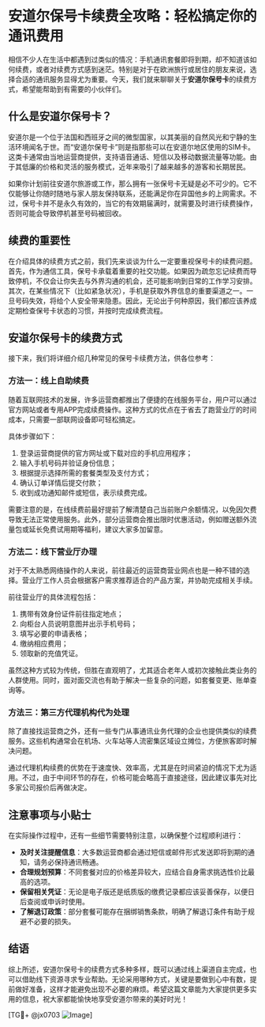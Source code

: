 # 安道尔保号卡续费全攻略：轻松搞定你的通讯费用

相信不少人在生活中都遇到过类似的情况：手机通讯套餐即将到期，却不知道该如何续费，或者对续费方式感到迷茫。特别是对于在欧洲旅行或居住的朋友来说，选择合适的通讯服务显得尤为重要。今天，我们就来聊聊关于**安道尔保号卡**的续费方式，希望能帮助到有需要的小伙伴们。

## 什么是安道尔保号卡？

安道尔是一个位于法国和西班牙之间的微型国家，以其美丽的自然风光和宁静的生活环境闻名于世。而“安道尔保号卡”则是指那些可以在安道尔地区使用的SIM卡。这类卡通常由当地运营商提供，支持语音通话、短信以及移动数据流量等功能。由于其低廉的价格和灵活的服务模式，近年来吸引了越来越多的游客和长期居民。

如果你计划前往安道尔旅游或工作，那么拥有一张保号卡无疑是必不可少的。它不仅能够让你随时随地与家人朋友保持联系，还能满足你在异国他乡的上网需求。不过，保号卡并不是永久有效的，当它的有效期届满时，就需要及时进行续费操作，否则可能会导致停机甚至号码被回收。

## 续费的重要性

在介绍具体的续费方式之前，我们先来谈谈为什么一定要重视保号卡的续费问题。首先，作为通信工具，保号卡承载着重要的社交功能。如果因为疏忽忘记续费而导致停机，不仅会让你失去与外界沟通的机会，还可能影响到日常的工作学习安排。其次，在某些情况下（比如紧急状况），手机是获取外界信息的重要渠道之一。一旦号码失效，将给个人安全带来隐患。因此，无论出于何种原因，我们都应该养成定期检查保号卡状态的习惯，并按时完成续费流程。

## 安道尔保号卡的续费方式

接下来，我们将详细介绍几种常见的保号卡续费方法，供各位参考：

### 方法一：线上自助续费

随着互联网技术的发展，许多运营商都推出了便捷的在线服务平台，用户可以通过官方网站或者专用APP完成续费操作。这种方式的优点在于省去了跑营业厅的时间成本，只需要一部联网设备即可轻松搞定。

具体步骤如下：
1. 登录运营商提供的官方网址或下载对应的手机应用程序；
2. 输入手机号码并验证身份信息；
3. 根据提示选择所需的套餐类型及支付方式；
4. 确认订单详情后提交付款；
5. 收到成功通知邮件或短信，表示续费完成。

需要注意的是，在线续费前最好提前了解清楚自己当前账户余额情况，以免因欠费导致无法正常使用服务。此外，部分运营商会推出限时优惠活动，例如赠送额外流量包或延长免费试用期等福利，建议大家多加留意。

### 方法二：线下营业厅办理

对于不太熟悉网络操作的人来说，前往最近的运营商营业网点也是一种不错的选择。营业厅工作人员会根据客户需求推荐适合的产品方案，并协助完成相关手续。

前往营业厅的具体流程包括：
1. 携带有效身份证件前往指定地点；
2. 向柜台人员说明意图并出示手机号码；
3. 填写必要的申请表格；
4. 缴纳相应费用；
5. 领取新的充值凭证。

虽然这种方式较为传统，但胜在直观明了，尤其适合老年人或初次接触此类业务的人群使用。同时，面对面交流也有助于解决一些复杂的问题，如套餐变更、账单查询等。

### 方法三：第三方代理机构代为处理

除了直接找运营商之外，还有一些专门从事通讯业务代理的企业也提供类似的续费服务。这些机构通常会在机场、火车站等人流密集区域设立摊位，方便旅客即时解决问题。

通过代理机构续费的优势在于速度快、效率高，尤其是在时间紧迫的情况下尤为适用。不过，由于中间环节的存在，价格可能会略高于直接途径，因此建议事先对比多家公司报价后再做决定。

## 注意事项与小贴士

在实际操作过程中，还有一些细节需要特别注意，以确保整个过程顺利进行：
- **及时关注提醒信息**：大多数运营商都会通过短信或邮件形式发送即将到期的通知，请务必保持通讯畅通。
- **合理规划预算**：不同套餐对应的价格差异较大，应结合自身需求挑选性价比最高的选项。
- **保留相关凭证**：无论是电子版还是纸质版的缴费记录都应该妥善保存，以便日后查阅或申诉时使用。
- **了解退订政策**：部分套餐可能存在捆绑销售条款，明确了解退订条件有助于规避不必要的损失。

## 结语

综上所述，安道尔保号卡的续费方式多种多样，既可以通过线上渠道自主完成，也可以借助线下资源寻求专业帮助。无论采用哪种方式，关键是要做到心中有数，提前做好准备，这样才能避免出现不必要的麻烦。希望这篇文章能为大家提供更多实用的信息，祝大家都能愉快地享受安道尔带来的美好时光！

[TG💪+ @jx0703 ![Image](https://github.com/user-attachments/assets/dbca1d08-cadb-493c-b0ec-ad6f7a83f270)]